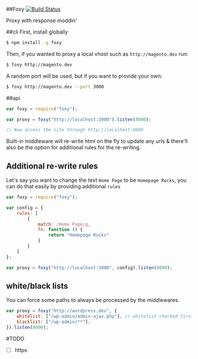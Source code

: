 ##Foxy 
[![Build Status](https://travis-ci.org/shakyShane/foxy.svg?branch=master)](https://travis-ci.org/shakyShane/foxy)

Proxy with response moddin'

##cli
First, install globally
```bash
$ npm install -g foxy
```

Then, if you wanted to proxy a local vhost such as `http://magento.dev` run:
```bash
$ foxy http://magento.dev
```

A random port will be used, but if you want to provide your own:
```bash
$ foxy http://magento.dev --port 3000
```

##api
```js
var foxy = require("foxy");

var proxy = foxy("http://localhost:3000").listen(8000);

// Now access the site through http://localhost:8000
```

Built-in middleware will re-write html on the fly to update any urls & there'll also be the option
for additional rules for the re-writing.

## Additional re-write rules

Let's say you want to change the text `Home Page` to be `Homepage Rocks`, you can do that easily by 
providing additional `rules`

```js
var foxy = require("foxy");

var config = {
    rules: [
        {
            match: /Home Page/g,
            fn: function () {
                return "Homepage Rocks"
            }
        }
    ]
};

var proxy = foxy("http://localhost:3000", config).listen(8000);
```

## white/black lists

You can force some paths to always be processed by the middlewares.

```js
var proxy = foxy("http://wordpress.dev", {
    whitelist: ["/wp-admin/admin-ajax.php"], // whitelist checked first
    blacklist: ["/wp-admin/**"],
}).listen(8000);
```


#TODO

- [ ] https


